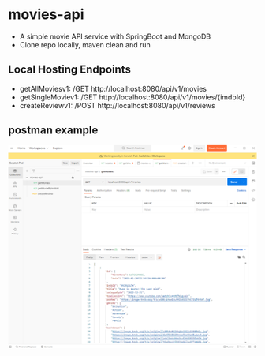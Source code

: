 # movies-api
* A simple movie API service with SpringBoot and MongoDB 
* Clone repo locally, maven clean and run

## Local Hosting Endpoints 
*  getAllMoviesv1: /GET http://localhost:8080/api/v1/movies
*  getSingleMoviev1: /GET http://localhost:8080/api/v1/movies/{imdbId}
*  createReviewv1: /POST http://localhost:8080/api/v1/reviews


## postman example
<p align="center"><img src = "https://github.com/wyu6609/movies-api/blob/main/images/demo.PNG?raw=true"/></p>
